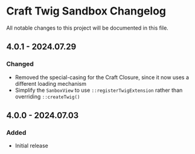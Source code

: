 # Craft Twig Sandbox Changelog

All notable changes to this project will be documented in this file.

## 4.0.1 - 2024.07.29
### Changed
* Removed the special-casing for the Craft Closure, since it now uses a different loading mechanism
* Simplify the `SanboxView` to use `::registerTwigExtension` rather than overriding `::createTwig()`

## 4.0.0 - 2024.07.03
### Added
* Initial release
